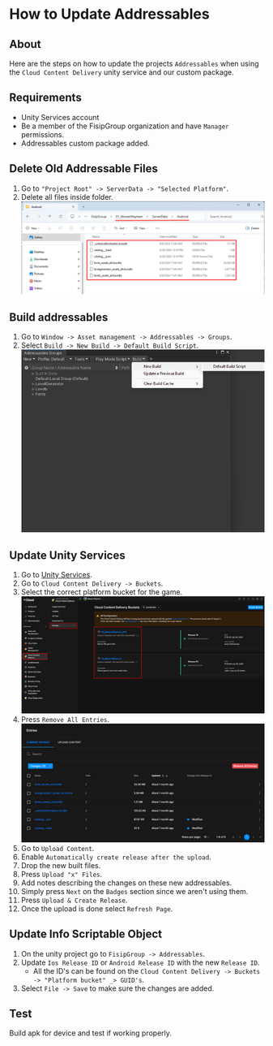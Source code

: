 # How to Update Addressables

## About
Here are the steps on how to update the projects `Addressables` when using the `Cloud Content Delivery` unity service and our custom package. 

## Requirements
- Unity Services account
- Be a member of the FisipGroup organization and have `Manager` permissions.
- Addressables custom package added.

## Delete Old Addressable Files
1. Go to `"Project Root" -> ServerData -> "Selected Platform"`.
2. Delete all files inside folder.
![Files folder](images/custompackage/addressables/custompackage_addressables_update_1.png)

## Build addressables
1. Go to `Window -> Asset management -> Addressables -> Groups`.
2. Select `Build -> New Build -> Default Build Script`.
![Build](images/custompackage/addressables/custompackage_addressables_update_2.png)

## Update Unity Services
1. Go to [Unity Services](https://cloud.unity.com/home).
2. Go to `Cloud Content Delivery -> Buckets`.
3. Select the correct platform bucket for the game.
![Buckets](images/custompackage/addressables/custompackage_addressables_update_3.png)
4. Press `Remove All Entries`.
![Entries](images/custompackage/addressables/custompackage_addressables_update_4.png)
5. Go to `Upload Content`.
6. Enable `Automatically create release after the upload`.
7. Drop the new built files.
8. Press `Upload "x" Files`.
9. Add notes describing the changes on these new addressables.
10. Simply press `Next` on the `Badges` section since we aren't using them.
11. Press `Upload & Create Release`.
12. Once the upload is done select `Refresh Page`.

## Update Info Scriptable Object
1. On the unity project go to `FisipGroup -> Addressables`.
2. Update `Ios Release ID` or `Android Release ID` with the new `Release ID`.
    - All the ID's can be found on the `Cloud Content Delivery -> Buckets -> "Platform bucket" _> GUID's`.
3. Select `File -> Save` to make sure the changes are added.

## Test
Build apk for device and test if working properly.